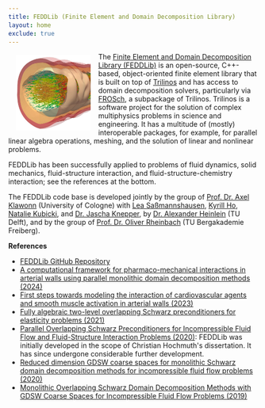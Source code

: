```yaml
---
title: FEDDLib (Finite Element and Domain Decomposition Library)
layout: home
exclude: true
---
```


<img align="left" width="30%" hspace="3%" vspace="1%" src="assets/img/artery_fsci_realistic_square.jpg">

The [Finite Element and Domain Decomposition Library (FEDDLib)](https://github.com/FEDDLib/FEDDLib) is an open-source, C++-based, object-oriented finite element library that is built on top of [Trilinos](https://trilinos.github.io/) and has access to domain decomposition solvers, particularly via [FROSch](https://cds.uni-koeln.de/en/tools/software/frosch), a subpackage of Trilinos. Trilinos is a software project for the solution of complex multiphysics problems in science and engineering. It has a multitude of (mostly) interoperable packages, for example, for parallel linear algebra operations, meshing, and the solution of linear and nonlinear problems. 

FEDDLib has been successfully applied to problems of fluid dynamics, solid mechanics, fluid-structure interaction, and fluid-structure-chemistry interaction; see the references at the bottom.

The FEDDLib code base is developed jointly by the group of [Prof. Dr. Axel Klawonn](https://numerik.uni-koeln.de/) (University of Cologne) with [Lea Saßmannshausen](https://numerik.uni-koeln.de/arbeitsgruppe/l-sassmannshausen-m-sc), [Kyrill Ho](https://numerik.uni-koeln.de/arbeitsgruppe/k-ho-m-sc), [Natalie Kubicki](https://numerik.uni-koeln.de/arbeitsgruppe/n-kubicki-m-sc), and [Dr. Jascha Knepper](https://numerik.uni-koeln.de/arbeitsgruppe/dr-j-knepper), by [Dr. Alexander Heinlein](https://www.tudelft.nl/staff/a.heinlein/) (TU Delft), and by the group of [Prof. Dr. Oliver Rheinbach](https://tu-freiberg.de/fakultaet1/institute/numerische-mathematik-und-optimierung/team) (TU Bergakademie Freiberg).

**References**

- [FEDDLib GitHub Repository](https://github.com/FEDDLib/FEDDLib)
- [A computational framework for pharmaco-mechanical interactions in arterial walls using parallel monolithic domain decomposition methods (2024)](https://doi.org/10.1002/gamm.202370002)
- [First steps towards modeling the interaction of cardiovascular agents and smooth muscle activation in arterial walls (2023)](https://doi.org/10.1002/pamm.202200133)
- [Fully algebraic two-level overlapping Schwarz preconditioners for elasticity problems (2021)](https://doi.org/10.1007/978-3-030-55874-1_52)
- [Parallel Overlapping Schwarz Preconditioners for Incompressible Fluid Flow and Fluid-Structure Interaction Problems (2020)](http://nbn-resolving.de/urn:nbn:de:hbz:38-113450): FEDDLib was initially developed in the scope of Christian Hochmuth's dissertation. It has since undergone considerable further development.
- [Reduced dimension GDSW coarse spaces for monolithic Schwarz domain decomposition methods for incompressible fluid flow problems (2020)](https://doi.org/10.1002/nme.6258)
- [Monolithic Overlapping Schwarz Domain Decomposition Methods with GDSW Coarse Spaces for Incompressible Fluid Flow Problems (2019)](https://doi.org/10.1137/18M1184047)
